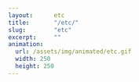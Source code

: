 ```yaml
---
layout:      etc
title:       "/etc/"
slug:        "etc"
excerpt:     ""
animation:
  url: /assets/img/animated/etc.gif
  width: 250
  height: 250
---
```


